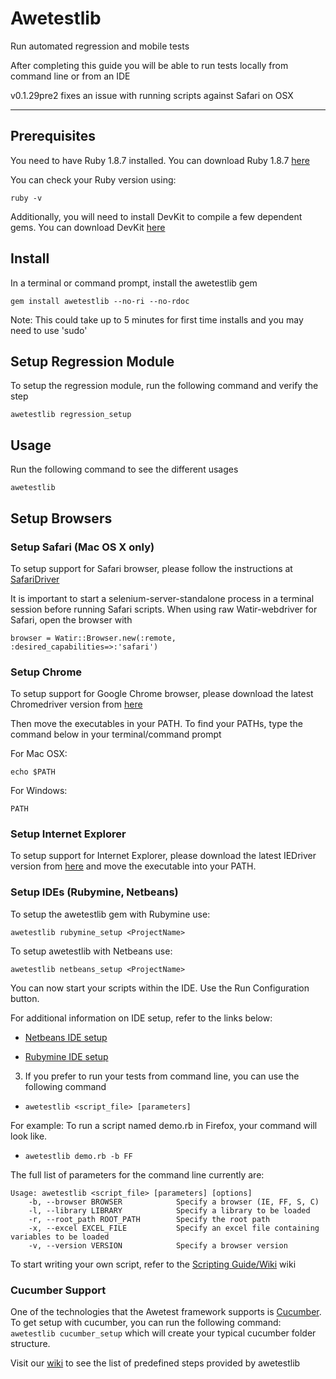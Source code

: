 Awetestlib
==========

Run automated regression and mobile tests

After completing this guide you will be able to run tests locally from command line or from an IDE

v0.1.29pre2 fixes an issue with running scripts against Safari on OSX

------------

## Prerequisites

You need to have Ruby 1.8.7 installed. You can download Ruby 1.8.7 
[here](http://rubyinstaller.org/downloads/)

You can check your Ruby version using:

    ruby -v

Additionally, you will need to install DevKit to compile a few dependent gems. You can download DevKit
[here](http://rubyinstaller.org/downloads/)

## Install

In a terminal or command prompt, install the awetestlib gem

    gem install awetestlib --no-ri --no-rdoc

Note: This could take up to 5 minutes for first time installs and you may need to use 'sudo'


## Setup Regression Module

To setup the regression module, run the following command and verify the step
  
    awetestlib regression_setup

## Usage

Run the following command to see the different usages

    awetestlib

## Setup Browsers

### Setup Safari (Mac OS X only)

To setup support for Safari browser, please follow the instructions at [SafariDriver](http://code.google.com/p/selenium/wiki/SafariDriver)

It is important to start a selenium-server-standalone process in a terminal session before running Safari scripts.
When using raw Watir-webdriver for Safari, open the browser with

    browser = Watir::Browser.new(:remote, :desired_capabilities=>:'safari')

### Setup Chrome
To setup support for Google Chrome browser, please download the latest Chromedriver version from [here](http://code.google.com/p/chromedriver/downloads/list) 

Then move the executables in your PATH. To find your PATHs, type the command below in your terminal/command prompt

For Mac OSX:

    echo $PATH

For Windows:

    PATH
    
### Setup Internet Explorer
To setup support for Internet Explorer, please download the latest IEDriver version from [here](http://code.google.com/p/selenium/downloads/list) 
and move the executable into your PATH.


### Setup IDEs (Rubymine, Netbeans)

To setup the awetestlib gem with Rubymine use:

    awetestlib rubymine_setup <ProjectName>
    
To setup awetestlib with Netbeans use:
 
    awetestlib netbeans_setup <ProjectName>

You can now start your scripts within the IDE. Use the Run Configuration button.

For additional information on IDE setup, refer to the links below:

  - [Netbeans IDE setup](https://github.com/3qilabs/awetestlib/blob/develop/netbeans_setup.md)

  - [Rubymine IDE setup](https://github.com/3qilabs/awetestlib/blob/develop/rubymine_setup.md)

3. If you prefer to run your tests from command line, you can use the following command
  - `awetestlib <script_file> [parameters]`

  For example: To run a script named demo.rb in Firefox, your command will look like.
  - `awetestlib demo.rb -b FF`

The full list of parameters for the command line currently are:

    Usage: awetestlib <script_file> [parameters] [options]
        -b, --browser BROWSER            Specify a browser (IE, FF, S, C)
        -l, --library LIBRARY            Specify a library to be loaded
        -r, --root_path ROOT_PATH        Specify the root path
        -x, --excel EXCEL_FILE           Specify an excel file containing variables to be loaded
        -v, --version VERSION            Specify a browser version

To start writing your own script, refer to the [Scripting Guide/Wiki](https://github.com/3qilabs/awetestlib/wiki/Getting-Started---Scripting) wiki

### Cucumber Support 

One of the technologies that the Awetest framework supports is [Cucumber](http://cukes.info/). To get setup with cucumber, you can run the following command: `awetestlib cucumber_setup` which will create your typical cucumber folder structure.

Visit our [wiki](https://github.com/3qilabs/awetestlib/wiki/Predefined-Cucumber-Web-Steps) to see the list of predefined steps provided by awetestlib


